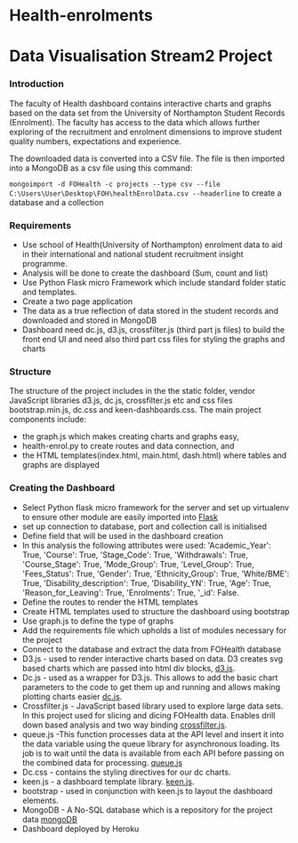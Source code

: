 # Health-enrolments

# Data Visualisation Stream2 Project
### Introduction
The faculty of Health dashboard contains interactive charts and graphs based on the data set from the University of Northampton Student Records (Enrolment). The faculty has access to the data which allows further exploring of the recruitment and enrolment dimensions to improve student quality numbers, expectations and experience.

The downloaded data is converted into a CSV file. The file is then imported into a MongoDB as a csv file using this command:

```mongoimport -d FOHealth -c projects --type csv --file C:\Users\User\Desktop\FOH\healthEnrolData.csv --headerline``` to create a database and a collection
### Requirements
* Use school of Health(University of Northampton) enrolment data to aid in their international and national student recruitment insight programme.
* Analysis will be done to create the dashboard (Sum, count and list)
* Use Python Flask micro Framework which include standard folder static and templates.
* Create a two page application
* The data as a true reflection of data stored in the student records and downloaded and stored in MongoDB
* Dashboard need dc.js, d3.js, crossfilter.js (third part js files) to build the front end UI and need also third part css files for styling the graphs and charts

### Structure
The structure of the project includes in the the static folder, vendor JavaScript libraries d3.js, dc.js, crossfilter.js etc and css files bootstrap.min.js, dc.css and keen-dashboards.css.
The main project components include:
* the graph.js which makes creating charts and graphs easy,
* health-enrol.py to create routes and data connection, and
* the HTML templates(index.html, main.html, dash.html) where tables and graphs are displayed

### Creating the Dashboard
* Select  Python flask micro framework for the server and set up virtualenv to ensure other module are easily imported into  [Flask](http://flask.pocoo.org/)
* set up connection to database, port and collection call is initialised
* Define field that will be used in the dashboard creation
* In this analysis the following attributes were used:
'Academic_Year': True, 	'Course': True, 	'Stage_Code': True, 	'Withdrawals': True, 	'Course_Stage': True, 	'Mode_Group': True, 	'Level_Group': True, 	'Fees_Status': True, 	'Gender': True, 	'Ethnicity_Group': True, 	'White/BME': True, 	'Disability_description': True, 	'Disability_YN': True, 	'Age': True, 	'Reason_for_Leaving': True, 	'Enrolments': True, 	'_id': False.
* Define the routes to render the HTML templates
* Create HTML templates used to structure the dashboard using bootstrap
* Use graph.js to define the type of graphs
* Add the requirements file which upholds a list of modules necessary for the project
* Connect to the database and extract the data from FOHealth database
* D3.js - used to render interactive charts based on data. D3 creates svg based charts which are passed into html div blocks, [d3.js](https://d3js.org/).
* Dc.js -  used as a wrapper for D3.js. This allows to add the basic chart parameters to the code to get them up and running and allows making plotting charts easier [dc.js](https://dc-js.github.io/dc.js/).
* Crossfilter.js - JavaScript based library used to explore large data sets. In this project used for slicing and dicing FOHealth data. Enables drill down based analysis and two way binding [crossfilter.js](http://square.github.io/crossfilter/).
* queue.js -This function processes data at the API level and insert it into the data variable using the queue library for asynchronous loading. Its job is to wait until the data is available from each API before passing on the combined data for processing. [queue.js](https://github.com/d3/d3-queue)
* Dc.css - contains the styling directives for our dc charts.
* keen.js - a dashboard template library. [keen.js](https://keen.io/).
* bootstrap - used in conjunction with keen.js to layout the dashboard elements.
* MongoDB - A No-SQL database which is a repository for the project data [mongoDB](https://www.mongodb.com/)
* Dashboard deployed by Heroku

